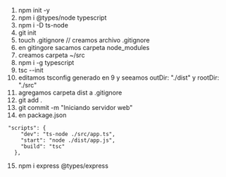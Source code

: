 1. npm init -y
2. npm i @types/node typescript
3. npm i -D ts-node
4. git init
5. touch .gitignore // creamos archivo .gitignore
6. en gitingore sacamos carpeta node_modules
7. creamos carpeta ~/src
8. npm i -g typescript
9. tsc --init
10. editamos tsconfig generado en 9 y seeamos outDir: "./dist" y rootDir: "./src"
11. agregamos carpeta dist a .gitignore
12. git add .
13. git commit -m "Iniciando servidor web"
14. en package.json
```
"scripts": {
    "dev": "ts-node ./src/app.ts",
    "start": "node ./dist/app.js",
    "build": "tsc"
  },
```
15. npm i express @types/express
